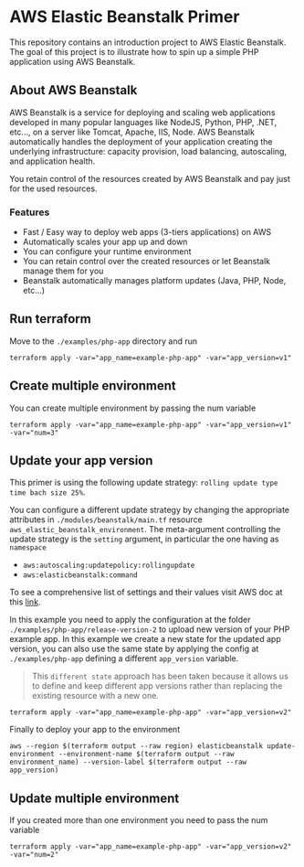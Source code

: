# AWS Elastic Beanstalk Primer

This repository contains an introduction project to AWS Elastic Beanstalk. The goal of this project is to illustrate how to spin up a simple PHP
application using AWS Beanstalk.

## About AWS Beanstalk

AWS Beanstalk is a service for deploying and scaling web applications developed in many popular languages like NodeJS, Python, PHP, .NET, etc..., on a server like Tomcat, Apache, IIS, Node. AWS Beanstalk automatically handles the deployment of your application creating the underlying infrastructure: capacity provision, load balancing, autoscaling, and application health.

You retain control of the resources created by AWS Beanstalk and pay just for the used resources.

### Features

- Fast / Easy way to deploy web apps (3-tiers applications) on AWS
- Automatically scales your app up and down
- You can configure your runtime environment
- You can retain control over the created resources or let Beanstalk manage them for you
- Beanstalk automatically manages platform updates (Java, PHP, Node, etc...)

## Run terraform

Move to the `./examples/php-app` directory and run

`terraform apply -var="app_name=example-php-app" -var="app_version=v1"`

## Create multiple environment 

You can create multiple environment by passing the num variable

`terraform apply -var="app_name=example-php-app" -var="app_version=v1" -var="num=3"`

## Update your app version

This primer is using the following update strategy: `rolling update type time bach size 25%`.

You can configure a different update strategy by changing the appropriate attributes in `./modules/beanstalk/main.tf` resource `aws_elastic_beanstalk_environment`. The meta-argument controlling the update strategy is the `setting` argument, in particular the one having as `namespace`

- `aws:autoscaling:updatepolicy:rollingupdate`
- `aws:elasticbeanstalk:command`

To see a comprehensive list of settings and their values visit AWS doc at this [link](https://docs.aws.amazon.com/elasticbeanstalk/latest/dg/command-options-general.html#command-options-general-autoscalingupdatepolicyrollingupdate).

In this example you need to apply the configuration at the folder `./examples/php-app/release-version-2` to upload new version of your PHP example app. In this example we create a new state for the updated app version, you can also use the same state by applying the config at `./examples/php-app` defining a different `app_version` variable.

> This `different state` approach has been taken because it allows us to define and keep different app versions rather than replacing the existing resource with a new one.

`terraform apply -var="app_name=example-php-app" -var="app_version=v2"`

Finally to deploy your app to the environment

`aws --region $(terraform output --raw region) elasticbeanstalk update-environment --environment-name $(terraform output --raw environment_name) --version-label $(terraform output --raw app_version)`

## Update multiple environment 

If you created more than one environment you need to pass the num variable 

`terraform apply -var="app_name=example-php-app" -var="app_version=v2" -var="num=2"`